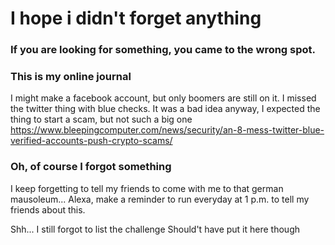 # I hope i didn't forget anything

### If you are looking for something, you came to the wrong spot.

### This is my online journal

I might make a facebook account, but only boomers are still on it.
I missed the twitter thing with blue checks. It was a bad idea anyway, I expected the thing to start a scam, but not such a big one
https://www.bleepingcomputer.com/news/security/an-8-mess-twitter-blue-verified-accounts-push-crypto-scams/

### Oh, of course I forgot something

I keep forgetting to tell my friends to come with me to that german mausoleum...
Alexa, make a reminder to run everyday at 1 p.m. to tell my friends about this.

Shh... I still forgot to list the challenge 
Should't have put it here though
